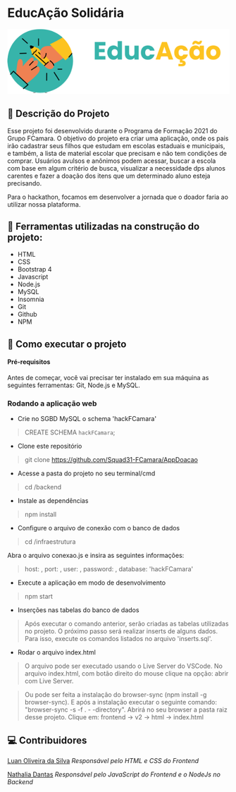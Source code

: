 # EducAção Solidária
<img src="logo.svg">

## :memo: Descrição do Projeto

Esse projeto foi desenvolvido durante o Programa de Formação 2021 do Grupo FCamara. O objetivo do projeto era criar uma aplicação, onde os pais irão cadastrar seus filhos que estudam em escolas estaduais e municipais, e também, a lista de material escolar que precisam e não tem condições de comprar. Usuários avulsos e anônimos podem acessar, buscar a escola com base em algum critério de busca, visualizar a necessidade dps alunos carentes e fazer a doação dos itens que um determinado aluno esteja precisando.

Para o hackathon, focamos em desenvolver a jornada que o doador faria ao utilizar nossa plataforma. 


## :wrench: Ferramentas utilizadas na construção do projeto:

* HTML
* CSS
* Bootstrap 4
* Javascript
* Node.js
* MySQL
* Insomnia 
* Git 
* Github
* NPM

## :rocket: Como executar o projeto

#### Pré-requisitos
Antes de começar, você vai precisar ter instalado em sua máquina as seguintes ferramentas: Git, Node.js e MySQL.

### Rodando a aplicação web 

- Crie no SGBD MySQL o schema 'hackFCamara'

> CREATE SCHEMA `hackFCamara`;

- Clone este repositório

> git clone https://github.com/Squad31-FCamara/AppDoacao

- Acesse a pasta do projeto no seu terminal/cmd

> cd /backend

- Instale as dependências

> npm install

- Configure o arquivo de conexão com o banco de dados

> cd /infraestrutura

Abra o arquivo conexao.js e insira as seguintes informações:

   > host: ,
    port: ,
    user: ,
    password: ,
    database: 'hackFCamara'

- Execute a aplicação em modo de desenvolvimento

> npm start

- Inserções nas tabelas do banco de dados

> Após executar o comando anterior, serão criadas as tabelas utilizadas no projeto. O próximo passo será realizar inserts de alguns dados. Para isso, execute os comandos listados no arquivo 'inserts.sql'.

- Rodar o arquivo index.html

> O arquivo pode ser executado usando o Live Server do VSCode. No arquivo index.html, com botão direito do mouse clique na opção: abrir com Live Server.

>Ou pode ser feita a instalação do browser-sync (npm install -g browser-sync). E após a instalação executar o seguinte comando: 
"browser-sync -s -f . - -directory". 
Abrirá no seu browser a pasta raiz desse projeto. Clique em:
frontend -> v2 -> html -> index.html

## :computer: Contribuidores

[Luan Oliveira da Silva]()
*Responsável pelo HTML e CSS do Frontend*

[Nathalia Dantas](https://github.com/nathaliadv)
*Responsável pelo JavaScript do Frontend e o NodeJs no Backend*




